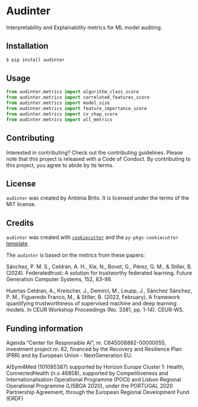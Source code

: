# Audinter

Interpretability and Explainability metrics for ML model auditing.

## Installation

```bash
$ pip install audinter
```

## Usage

```python
from audinter.metrics import algorithm_class_score
from audinter.metrics import correlated_features_score
from audinter.metrics import model_size
from audinter.metrics import feature_importance_score
from audinter.metrics import cv_shap_score
from audinter.metrics import all_metrics
```

## Contributing

Interested in contributing? Check out the contributing guidelines. Please note that this project is released with a Code of Conduct. By contributing to this project, you agree to abide by its terms.

## License

`audinter` was created by Antónia Brito. It is licensed under the terms of the MIT license.

## Credits

`audinter` was created with [`cookiecutter`](https://cookiecutter.readthedocs.io/en/latest/) and the `py-pkgs-cookiecutter` [template](https://github.com/py-pkgs/py-pkgs-cookiecutter).

The `audinter` is based on the metrics from these papers:

Sánchez, P. M. S., Celdrán, A. H., Xie, N., Bovet, G., Pérez, G. M., & Stiller, B. (2024). Federatedtrust: A solution for trustworthy federated learning. Future Generation Computer Systems, 152, 83-98.

Huertas Celdran, A., Kreischer, J., Demirci, M., Leupp, J., Sánchez Sánchez, P. M., Figueredo Franco, M., & Stiller, B. (2023, February). A framework quantifying trustworthiness of supervised machine and deep learning models. In CEUR Workshop Proceedings (No. 3381, pp. 1-14). CEUR-WS.

## Funding information

Agenda “Center for Responsible AI”, nr. C645008882-00000055, investment project nr. 62, financed by the Recovery and Resilience Plan (PRR) and by European Union -  NextGeneration EU.

AISym4Med (101095387) supported by Horizon Europe Cluster 1: Health, ConnectedHealth (n.o 46858), supported by Competitiveness and Internationalisation Operational Programme (POCI) and Lisbon Regional Operational Programme (LISBOA 2020), under the PORTUGAL 2020 Partnership Agreement, through the European Regional Development Fund (ERDF)